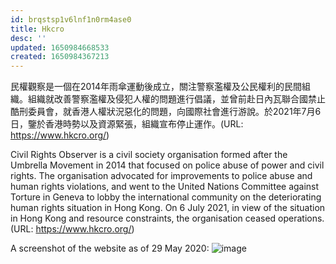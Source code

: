 ```yaml
---
id: brqstsp1v6lnf1n0rm4ase0
title: Hkcro
desc: ''
updated: 1650984668533
created: 1650984367213
---
```


民權觀察是一個在2014年雨傘運動後成立，關注警察濫權及公民權利的民間組織。組織就改善警察濫權及侵犯人權的問題進行倡議，並曾前赴日內瓦聯合國禁止酷刑委員會，就香港人權狀況惡化的問題，向國際社會進行游說。於2021年7月6日，鑒於香港時勢以及資源緊張，組織宣布停止運作。(URL: https://www.hkcro.org/)

Civil Rights Observer is a civil society organisation formed after the Umbrella Movement in 2014 that focused on police abuse of power and civil rights. The organisation advocated for improvements to police abuse and human rights violations, and went to the United Nations Committee against Torture in Geneva to lobby the international community on the deteriorating human rights situation in Hong Kong. On 6 July 2021, in view of the situation in Hong Kong and resource constraints, the organisation ceased operations. (URL: https://www.hkcro.org/)

A screenshot of the website as of 29 May 2020:
![image](https://user-images.githubusercontent.com/103475460/165333407-acbd2c43-cf43-43c9-963b-ea36ee27d54f.png)
